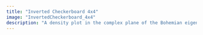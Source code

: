 ```yaml
---
title: "Inverted Checkerboard 4x4"
image: "InvertedCheckerboard_4x4"
description: "A density plot in the complex plane of the Bohemian eigenvalues of a sample of 50 million 4x4 \"inverted checkerboard\" matrices with entries sampled from the discrete uniform distribution on [-5, 5]. A \"inverted checkerboard\" matrix contains zeros on odd sub/super diagonals (i.e. the first sub- and super-diagonals, the third sub- and super-diagonals, etc.). Viewed on [-7-7i, 7+7i]."
---
```

